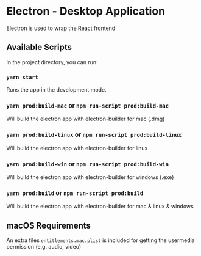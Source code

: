 # Electron - Desktop Application
Electron is used to wrap the React frontend

## Available Scripts

In the project directory, you can run:

### `yarn start`

Runs the app in the development mode.

### `yarn prod:build-mac` or `npm run-script prod:build-mac`

Will build the electron app with electron-builder for mac (.dmg)

### `yarn prod:build-linux` or `npm run-script prod:build-linux`

Will build the electron app with electron-builder for linux

### `yarn prod:build-win` or `npm run-script prod:build-win`

Will build the electron app with electron-builder for windows (.exe)

### `yarn prod:build` or `npm run-script prod:build`

Will build the electron app with electron-builder for mac & linux & windows
## macOS Requirements

An extra files `entitlements.mac.plist` is included for getting the usermedia permission (e.g. audio, video)